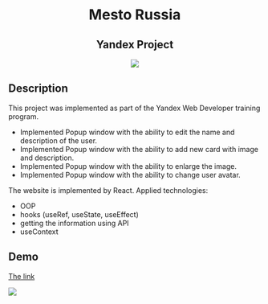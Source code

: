 <h1 align="center">Mesto Russia</h1>

<h2 align="center">Yandex Project</h1>

<p align="center">

<img src="https://img.shields.io/badge/madeby-AnastasiaA1890-blue" >

</p>

## Description

This project was implemented as part of the Yandex Web Developer training program.
* Implemented Popup window with the ability to edit the name and description of the user.
* Implemented Popup window with the ability to add new card with image and description.
* Implemented Popup window with the ability to enlarge the image.
* Implemented Popup window with the ability to change user avatar.
  
The website is implemented by React. Applied technologies:
* OOP
* hooks (useRef, useState, useEffect)
* getting the information using API
* useContext

## Demo

<p align="center">

[The link](https://anastasiaa1890.github.io/mesto/)

<img src="https://i.postimg.cc/PrRpDg4v/Group-3.png" >

</p>
